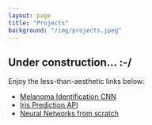 ```yaml
---
layout: page
title: "Projects"
background: "/img/projects.jpeg"
---
```


## Under construction...  :-/

Enjoy the less-than-aesthetic links below:

* [Melanoma Identification CNN](https://snyderjo.github.io/MelanomaIdentification/)  
* [Iris Prediction API](https://snyderjo.github.io/iris_api/)
* [Neural Networks from scratch](https://snyderjo.github.io/Neural-Network-Tutorial/)

